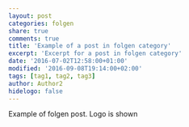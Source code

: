 ```yaml
---
layout: post
categories: folgen
share: true
comments: true
title: 'Example of a post in folgen category'
excerpt: 'Excerpt for a post in folgen category'
date: '2016-07-02T12:58:00+01:00'
modified: '2016-09-08T19:14:00+02:00'
tags: [tag1, tag2, tag3]
author: Author2
hidelogo: false
---
```

Example of folgen post. Logo is shown